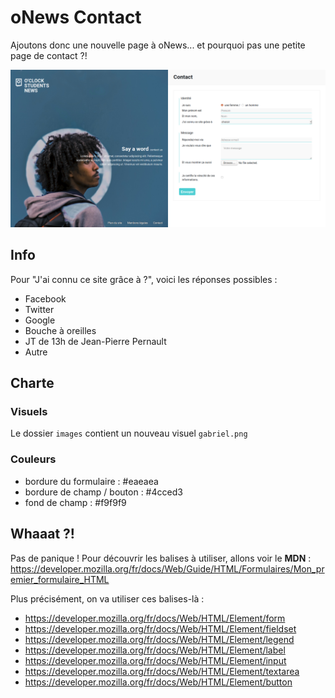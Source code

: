 # oNews Contact

Ajoutons donc une nouvelle page à oNews... et pourquoi pas une petite page de contact ?!

![homepage](contact.png)

## Info

Pour "J'ai connu ce site grâce à ?", voici les réponses possibles :
- Facebook
- Twitter
- Google
- Bouche à oreilles
- JT de 13h de Jean-Pierre Pernault
- Autre

## Charte

### Visuels

Le dossier `images` contient un nouveau visuel `gabriel.png`

### Couleurs

- bordure du formulaire : #eaeaea
- bordure de champ / bouton : #4cced3
- fond de champ : #f9f9f9

## Whaaat ?!

Pas de panique ! Pour découvrir les balises à utiliser, allons voir le **MDN** :
https://developer.mozilla.org/fr/docs/Web/Guide/HTML/Formulaires/Mon_premier_formulaire_HTML

Plus précisément, on va utiliser ces balises-là :
* https://developer.mozilla.org/fr/docs/Web/HTML/Element/form
* https://developer.mozilla.org/fr/docs/Web/HTML/Element/fieldset
* https://developer.mozilla.org/fr/docs/Web/HTML/Element/legend
* https://developer.mozilla.org/fr/docs/Web/HTML/Element/label
* https://developer.mozilla.org/fr/docs/Web/HTML/Element/input
* https://developer.mozilla.org/fr/docs/Web/HTML/Element/textarea
* https://developer.mozilla.org/fr/docs/Web/HTML/Element/button
